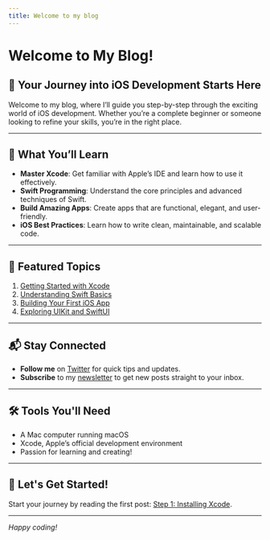 ```yaml
---
title: Welcome to my blog
---
```


# Welcome to My Blog!

## 🚀 Your Journey into iOS Development Starts Here

Welcome to my blog, where I’ll guide you step-by-step through the exciting world of iOS development. Whether you’re a complete beginner or someone looking to refine your skills, you’re in the right place.

---

## 🌟 What You’ll Learn

- **Master Xcode**: Get familiar with Apple’s IDE and learn how to use it effectively.
- **Swift Programming**: Understand the core principles and advanced techniques of Swift.
- **Build Amazing Apps**: Create apps that are functional, elegant, and user-friendly.
- **iOS Best Practices**: Learn how to write clean, maintainable, and scalable code.

---

## 🔗 Featured Topics

1. [Getting Started with Xcode](#)
2. [Understanding Swift Basics](#)
3. [Building Your First iOS App](#)
4. [Exploring UIKit and SwiftUI](#)

---

## 📬 Stay Connected

- **Follow me** on [Twitter](https://twitter.com/) for quick tips and updates.
- **Subscribe** to my [newsletter](#) to get new posts straight to your inbox.

---

## 🛠 Tools You'll Need

- A Mac computer running macOS
- Xcode, Apple’s official development environment
- Passion for learning and creating!

---

## 👋 Let's Get Started!

Start your journey by reading the first post: [Step 1: Installing Xcode](#).

---

*Happy coding!*
